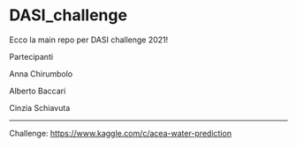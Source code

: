 # DASI_challenge


Ecco la main repo per DASI challenge 2021!

Partecipanti

Anna Chirumbolo

Alberto Baccari 

Cinzia Schiavuta

----

Challenge: https://www.kaggle.com/c/acea-water-prediction

